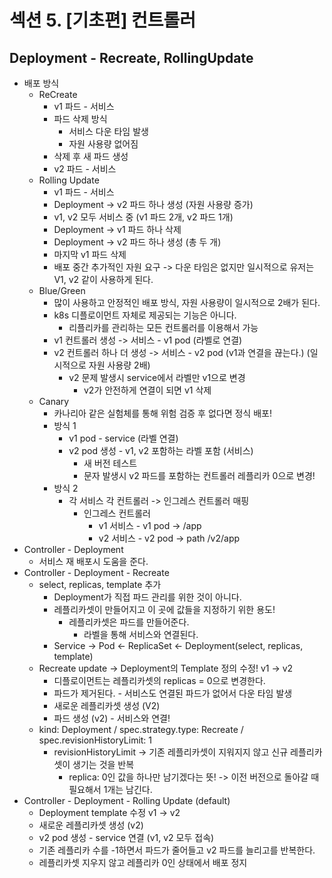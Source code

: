 # 섹션 5. [기초편] 컨트롤러

## Deployment - Recreate, RollingUpdate
- 배포 방식
  - ReCreate
    - v1 파드 - 서비스
    - 파드 삭제 방식
      - 서비스 다운 타임 발생
      - 자원 사용량 없어짐
    - 삭제 후 새 파드 생성
    - v2 파드 - 서비스
  - Rolling Update
    - v1 파드 - 서비스
    - Deployment -> v2 파드 하나 생성 (자원 사용량 증가)
    - v1, v2 모두 서비스 중 (v1 파드 2개, v2 파드 1개)
    - Deployment -> v1 파드 하나 삭제
    - Deployment -> v2 파드 하나 생성 (총 두 개)
    - 마지막 v1 파드 삭제
    - 배포 중간 추가적인 자원 요구 -> 다운 타임은 없지만 일시적으로 유저는 V1, v2 같이 사용하게 된다.
  - Blue/Green
    - 많이 사용하고 안정적인 배포 방식, 자원 사용량이 일시적으로 2배가 된다.
    - k8s 디플로이먼트 자체로 제공되는 기능은 아니다.
      - 리플리카를 관리하는 모든 컨트롤러를 이용해서 가능
    - v1 컨트롤러 생성 -> 서비스 - v1 pod (라벨로 연결)
    - v2 컨트롤러 하나 더 생성 -> 서비스 - v2 pod (v1과 연결을 끊는다.) (일시적으로 자원 사용량 2배)
      - v2 문제 발생시 service에서 라벨만 v1으로 변경 
        - v2가 안전하게 연결이 되면 v1 삭제
  - Canary
    - 카나리아 같은 실험체를 통해 위험 검증 후 없다면 정식 배포!
    - 방식 1
      - v1 pod - service (라벨 연결)
      - v2 pod 생성 - v1, v2 포함하는 라벨 포함 (서비스)
        - 새 버전 테스트
        - 문자 발생시 v2 파드를 포함하는 컨트롤러 레플리카 0으로 변경!
    - 방식 2
      - 각 서비스 각 컨트롤러 -> 인그레스 컨트롤러 매핑
        - 인그레스 컨트롤러
          - v1 서비스 - v1 pod -> /app
          - v2 서비스 - v2 pod -> path /v2/app
- Controller - Deployment
  - 서비스 재 배포시 도움을 준다.
- Controller - Deployment - Recreate
  - select, replicas, template 추가 
    - Deployment가 직접 파드 관리를 위한 것이 아니다.
    - 레플리카셋이 만들어지고 이 곳에 값들을 지정하기 위한 용도!
      - 레플리카셋은 파드를 만들어준다.
        - 라벨을 통해 서비스와 연결된다.
    - Service -> Pod <- ReplicaSet <- Deployment(select, replicas, template)
  - Recreate update -> Deployment의 Template 정의 수정! v1 -> v2
    - 디플로이먼트는 레플리카셋의 replicas = 0으로 변경한다.
    - 파드가 제거된다. - 서비스도 연결된 파드가 없어서 다운 타임 발생
    - 새로운 레플리카셋 생성 (V2)
    - 파드 생성 (v2) - 서비스와 연결!
  - kind: Deployment / spec.strategy.type: Recreate / spec.revisionHistoryLimit: 1
    - revisionHistoryLimit -> 기존 레플리카셋이 지워지지 않고 신규 레플리카셋이 생기는 것을 반복
      - replica: 0인 값을 하나만 남기겠다는 뜻! -> 이전 버전으로 돌아갈 때 필요해서 1개는 남긴다.
- Controller - Deployment - Rolling Update (default)
  - Deployment template 수정 v1 -> v2
  - 새로운 레플리카셋 생성 (v2)
  - v2 pod 생성 - service 연결 (v1, v2 모두 접속)
  - 기존 레플리카 수를 -1하면서 파드가 줄어들고 v2 파드를 늘리고를 반복한다.
  - 레플리카셋 지우지 않고 레플리카 0인 상태에서 배포 정지